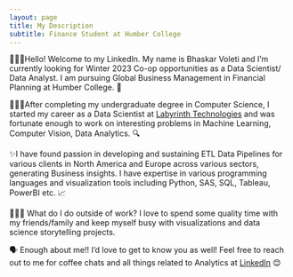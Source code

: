 ```yaml
---
layout: page
title: My Description
subtitle: Finance Student at Humber College
---
```


🙋🏾‍♂️Hello! Welcome to my LinkedIn. My name is Bhaskar Voleti and I’m currently looking for Winter 2023 Co-op opportunities as a Data Scientist/ Data Analyst. I am pursuing Global Business Management in Financial Planning at Humber College. 💼

👨🏾‍🎓After completing my undergraduate degree in Computer Science, I started my career as a Data Scientist at [Labyrinth Technologies](https://labyrinth.ai/) and was fortunate enough to work on interesting problems in Machine Learning, Computer Vision, Data Analytics. 🔍

 ✨I have found passion in developing and sustaining ETL Data Pipelines for various clients in North America and Europe across various sectors, generating Business insights. I have expertise in various programming languages and visualization tools including Python, SAS, SQL, Tableau, PowerBI etc. 📈

🧘🏾‍♂️ What do I do outside of work? I love to spend some quality time with my friends/family and keep myself busy with visualizations and data science storytelling projects.

🗣 Enough about me!! I’d love to get to know you as well! Feel free to reach out to me for coffee chats and all things related to Analytics at [LinkedIn](https://www.linkedin.com/in/bhaskar-voleti-profile/) 😊
